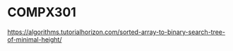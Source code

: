 # COMPX301

https://algorithms.tutorialhorizon.com/sorted-array-to-binary-search-tree-of-minimal-height/
